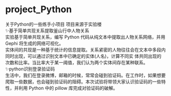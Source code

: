 # project_Python
关于Python的一些练手小项目
项目来源于实验楼<br/>
✨基于简单共现关系提取釜山行中人物关系<br/>
实验基于简单共现关系，编写 Python 代码从纯文本中提取出人物关系网络，并用Gephi 将生成的网络可视化。<br/>
实体间的共现是一种基于统计的信息提取。关系紧密的人物往往会在文本中多段内同时出现，可以通过识别文本中已确定的实体(人名)，计算不同实 体共同出现的次数和比率。当比率大于某一阈值，我们认为两个实体间存在某种联系。
✨python识别登录验证码<br/>
生活中，我们在登录微博，邮箱的时候，常常会碰到验证码。在工作时，如果想要爬取一些数据，也会碰到验证码的阻碍。本次试验将带领大家认识验证码的一些特性，并利用 Python 中的 pillow 库完成对验证码的破解。
